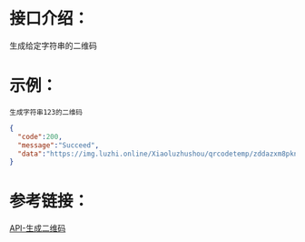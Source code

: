 # 接口介绍：
生成给定字符串的二维码

# 示例：
```
生成字符串123的二维码
``` 
```json
{
  "code":200,
  "message":"Succeed",
  "data":"https://img.luzhi.online/Xiaoluzhushou/qrcodetemp/zddazxm8pknycrpa3p7w9zwhxcby6q.jpg"
}
```   

# 参考链接：
[API-生成二维码 ](https://ai.luzhi.online/HomeApiDetails?aid=API5c8q3dmzbvneych3uy9irnx4cu5)
   
